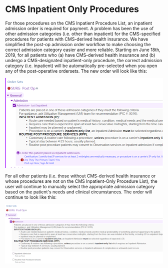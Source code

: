 # CMS Inpatient Only Procedures

For those procedures on the CMS Inpatient Procedure List, an inpatient admission order is required for payment. A problem has been the use of other admission categories (i.e. other than inpatient) for the CMS-specified procedures for patients with CMS-derived health insurance. We have simplified the post-op admission order workflow to make choosing the correct admission category easier and more reliable. Starting on June 18th, 2019, for all patients who (a) have CMS-derived health insurance and (b) undergo a CMS-designated inpatient-only procedure, the correct admission category (i.e. inpatient) will be automatically pre-selected when you open any of the post-operative ordersets. The new order will look like this:

![new look](images/admission-order-auto.png)

For all other patients (i.e. those without CMS-derived health insurance or whose procedures are not on the CMS Inpatient-Only Procedure List), the user will continue to manually select the appropriate admission category based on the patient's needs and clinical circumstances. The order will continue to look like this:

![old look](images/admission-order-manual.png)
